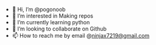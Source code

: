 - 👋 Hi, I’m @pogonoob
- 👀 I’m interested in Making repos
- 🌱 I’m currently learning python
- 💞️ I’m looking to collaborate on Github
- 📫 How to reach me by email @ninjax7219@gmail.com

<!---
pogonoob/pogonoob is a ✨ special ✨ repository because its `README.md` (this file) appears on your GitHub profile.
You can click the Preview link to take a look at your changes.
--->
